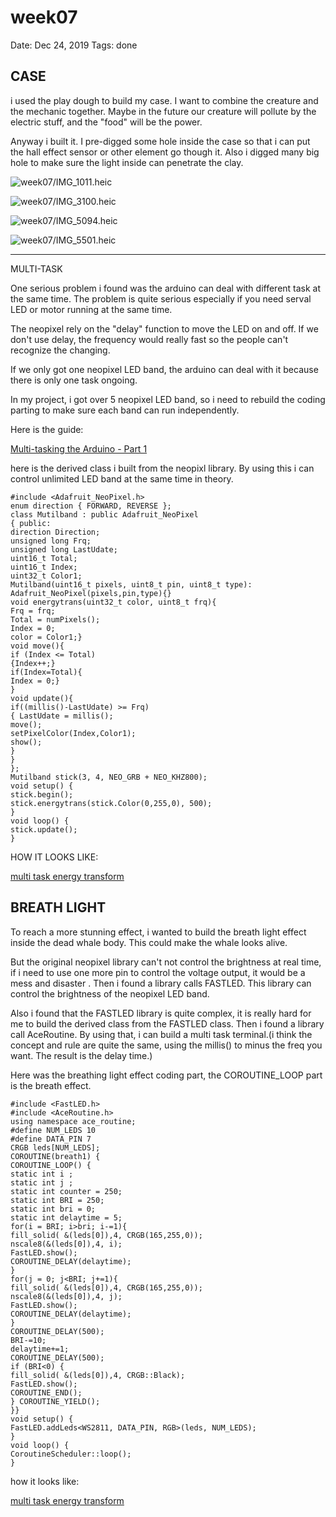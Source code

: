 # week07

Date: Dec 24, 2019
Tags: done

## CASE

i used the play dough to build my case. I want to combine the creature and the mechanic together. Maybe in the future our creature will pollute by the electric stuff, and the "food" will be the power.

Anyway i built it. I pre-digged some hole inside the case so that i can put the hall effect sensor or other element go though it. Also i digged many big hole to make sure the light inside can penetrate the clay.

![week07/IMG_1011.heic](pic/IMG_1011.jpg)

![week07/IMG_3100.heic](pic/IMG_3100.jpg)

![week07/IMG_5094.heic](pic/IMG_5094.jpg)

![week07/IMG_5501.heic](pic/IMG_5501.jpg)

---

MULTI-TASK

One serious problem i found was the arduino can deal with different task at the same time. The problem is quite serious especially if you need serval LED or motor running at the same time.

The neopixel rely on the "delay" function to move the LED on and off. If we don't use delay, the frequency would really fast so the people can't recognize the changing.

If we only got one neopixel LED band, the arduino can deal with it because there is only one task ongoing.

In my project, i got over 5 neopixel LED band, so i need to rebuild the coding parting to make sure each band can run independently.

Here is the guide:

[Multi-tasking the Arduino - Part 1](https://learn.adafruit.com/multi-tasking-the-arduino-part-1)

here is the derived class i built from the neopixl library. By using this i can control unlimited LED band at the same time in theory.

    #include <Adafruit_NeoPixel.h>
    enum direction { FORWARD, REVERSE };
    class Mutilband : public Adafruit_NeoPixel
    { public:
    direction Direction;
    unsigned long Frq;
    unsigned long LastUdate;
    uint16_t Total;
    uint16_t Index;
    uint32_t Color1;
    Mutilband(uint16_t pixels, uint8_t pin, uint8_t type):
    Adafruit_NeoPixel(pixels,pin,type){}
    void energytrans(uint32_t color, uint8_t frq){
    Frq = frq;
    Total = numPixels();
    Index = 0;
    color = Color1;}
    void move(){
    if (Index <= Total)
    {Index++;}
    if(Index=Total){
    Index = 0;}
    }
    void update(){
    if((millis()-LastUdate) >= Frq)
    { LastUdate = millis();
    move();
    setPixelColor(Index,Color1);
    show();
    }
    }
    };
    Mutilband stick(3, 4, NEO_GRB + NEO_KHZ800);
    void setup() {
    stick.begin();
    stick.energytrans(stick.Color(0,255,0), 500);
    }
    void loop() {
    stick.update();
    }

HOW IT LOOKS LIKE:

[multi task energy transform](https://vimeo.com/user92504253/review/385221536/fe4403322f)

## BREATH LIGHT

To reach a more stunning effect, i wanted to build the breath light effect inside the dead whale body. This could make the whale looks alive.

But the original neopixel library can't not control the brightness at real time, if i need to use one more pin to control the voltage output, it would be a mess and disaster . Then i found a library calls FASTLED. This library can control the brightness of the neopixel LED band.

Also i found that the FASTLED library is quite complex, it is really hard for me to build the derived class from the FASTLED class. Then i found a library call AceRoutine. By using that, i can build a multi task terminal.(i think the concept and rule are quite the same, using the millis() to minus the freq you want. The result is the delay time.)

Here was the breathing light effect coding part, the COROUTINE_LOOP part is the breath effect.

    #include <FastLED.h>
    #include <AceRoutine.h>
    using namespace ace_routine;
    #define NUM_LEDS 10
    #define DATA_PIN 7
    CRGB leds[NUM_LEDS];
    COROUTINE(breath1) {
    COROUTINE_LOOP() {
    static int i ;
    static int j ;
    static int counter = 250;
    static int BRI = 250;
    static int bri = 0;
    static int delaytime = 5;
    for(i = BRI; i>bri; i-=1){
    fill_solid( &(leds[0]),4, CRGB(165,255,0));
    nscale8(&(leds[0]),4, i);
    FastLED.show();
    COROUTINE_DELAY(delaytime);
    }
    for(j = 0; j<BRI; j+=1){
    fill_solid( &(leds[0]),4, CRGB(165,255,0));
    nscale8(&(leds[0]),4, j);
    FastLED.show();
    COROUTINE_DELAY(delaytime);
    }
    COROUTINE_DELAY(500);
    BRI-=10;
    delaytime+=1;
    COROUTINE_DELAY(500);
    if (BRI<0) {
    fill_solid( &(leds[0]),4, CRGB::Black);
    FastLED.show();
    COROUTINE_END();
    } COROUTINE_YIELD();
    }}
    void setup() {
    FastLED.addLeds<WS2811, DATA_PIN, RGB>(leds, NUM_LEDS);
    }
    void loop() {
    CoroutineScheduler::loop();
    }

how it looks like:

[multi task energy transform](https://vimeo.com/user92504253/review/385221536/fe4403322f)
